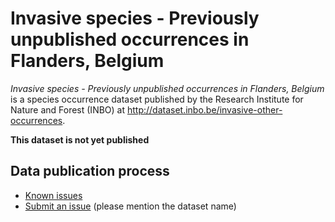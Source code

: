 # Invasive species - Previously unpublished occurrences in Flanders, Belgium

*Invasive species - Previously unpublished occurrences in Flanders, Belgium* is a species occurrence dataset published by the Research Institute for Nature and Forest (INBO) at http://dataset.inbo.be/invasive-other-occurrences.

**This dataset is not yet published**

## Data publication process

* [Known issues](https://github.com/inbo/data-publication/labels/invasive-other-occurrences)
* [Submit an issue](https://github.com/inbo/data-publication/issues/new) (please mention the dataset name)

